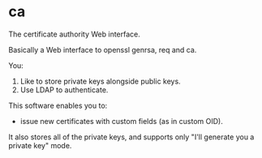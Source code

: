 ca
==

The certificate authority Web interface.

Basically a Web interface to openssl genrsa, req and ca.

You:

1. Like to store private keys alongside public keys.
2. Use LDAP to authenticate.

This software enables you to:

* issue new certificates with custom fields (as in custom OID).

It also stores all of the private keys, and supports only "I'll generate you a private key" mode.
